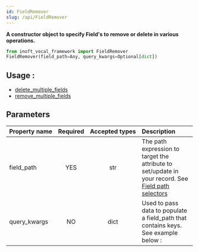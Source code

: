 ```yaml
---
id: FieldRemover
slug: /api/FieldRemover
---
```


**A constructor object to specify Field's to remove or delete in various operations.**

```python
from inoft_vocal_framework import FieldRemover
FieldRemover(field_path=Any, query_kwargs=Optional[dict])
```

## Usage :
- [delete_multiple_fields](../api/delete_multiple_fields.md)
- [remove_multiple_fields](../api/remove_multiple_fields.md)

## Parameters

| Property&nbsp;name | Required | Accepted&nbsp;types | Description |
| ------------------ | :------: | :-----------------: | :---------- |
| field_path    | YES      | str  | The path expression to target the attribute to set/update in your record. See [Field path selectors](../basics/field_path_selectors.md)
| query_kwargs  | NO       | dict | Used to pass data to populate a field_path that contains keys. See example below :

 
